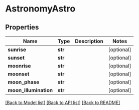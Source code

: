 # AstronomyAstro

## Properties
Name | Type | Description | Notes
------------ | ------------- | ------------- | -------------
**sunrise** | **str** |  | [optional] 
**sunset** | **str** |  | [optional] 
**moonrise** | **str** |  | [optional] 
**moonset** | **str** |  | [optional] 
**moon_phase** | **str** |  | [optional] 
**moon_illumination** | **str** |  | [optional] 

[[Back to Model list]](../README.md#documentation-for-models) [[Back to API list]](../README.md#documentation-for-api-endpoints) [[Back to README]](../README.md)

